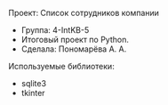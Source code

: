 Проект: Список сотрудников компании

- Группа: 4-IntKB-5
- Итоговый проект по Python.
- Сделала: Пономарёва А. А.

Используемые библиотеки:
- sqlite3
- tkinter